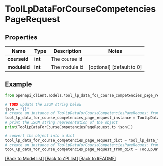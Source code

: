 # ToolLpDataForCourseCompetenciesPageRequest


## Properties

Name | Type | Description | Notes
------------ | ------------- | ------------- | -------------
**courseid** | **int** | The course id | 
**moduleid** | **int** | The module id | [optional] [default to 0]

## Example

```python
from openapi_client.models.tool_lp_data_for_course_competencies_page_request import ToolLpDataForCourseCompetenciesPageRequest

# TODO update the JSON string below
json = "{}"
# create an instance of ToolLpDataForCourseCompetenciesPageRequest from a JSON string
tool_lp_data_for_course_competencies_page_request_instance = ToolLpDataForCourseCompetenciesPageRequest.from_json(json)
# print the JSON string representation of the object
print(ToolLpDataForCourseCompetenciesPageRequest.to_json())

# convert the object into a dict
tool_lp_data_for_course_competencies_page_request_dict = tool_lp_data_for_course_competencies_page_request_instance.to_dict()
# create an instance of ToolLpDataForCourseCompetenciesPageRequest from a dict
tool_lp_data_for_course_competencies_page_request_from_dict = ToolLpDataForCourseCompetenciesPageRequest.from_dict(tool_lp_data_for_course_competencies_page_request_dict)
```
[[Back to Model list]](../README.md#documentation-for-models) [[Back to API list]](../README.md#documentation-for-api-endpoints) [[Back to README]](../README.md)


